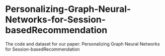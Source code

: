 # Personalizing-Graph-Neural-Networks-for-Session-basedRecommendation
The code and dataset for our paper: Personalizing Graph Neural Networks for Session-basedRecommendation
